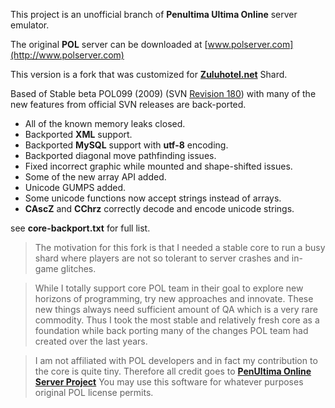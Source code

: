 This project is an unofficial branch of **Penultima Ultima Online** server emulator.

The original **POL** server can be downloaded at [www.polserver.com](http://www.polserver.com)

This version is a fork that was customized for **[Zuluhotel.net](http://Zuluhotel.net)** Shard.

Based of Stable beta POL099 (2009) (SVN [Revision 180](https://code.google.com/p/polserver-zulu/source/detail?r=180)) with many of the new features from official SVN releases are back-ported.

  * All of the known memory leaks closed.
  * Backported **XML** support.
  * Backported **MySQL** support with **utf-8** encoding.
  * Backported diagonal move pathfinding issues.
  * Fixed incorrect graphic while mounted and shape-shifted issues.
  * Some of the new array API added.
  * Unicode GUMPS added.
  * Some unicode functions now accept strings instead of arrays.
  * **CAscZ** and **CChrz** correctly decode and encode unicode strings.

see **core-backport.txt** for full list.

> The motivation for this fork is that I needed a stable core to run a busy shard
> where players are not so tolerant to server crashes and in-game glitches.

> While I totally support core POL team in their goal to explore new
> horizons of programming, try new approaches and innovate. These
> new things always need sufficient amount of QA which is a very rare
> commodity. Thus I took the most stable and relatively fresh core as a
> foundation while back porting many of the changes POL team had created
> over the last years.

> I am not affiliated with POL developers and in fact my contribution to the core
> is quite tiny.
> Therefore all credit goes to **[PenUltima Online Server Project](http://www.polserver.com)**
> You may use this software for whatever purposes original POL license permits.